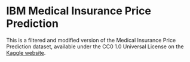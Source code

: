 # IBM Medical Insurance Price Prediction

This is a filtered and modified version of the Medical Insurance Price Prediction dataset, available under the CC0 1.0 Universal License on the [Kaggle website](https://www.kaggle.com/datasets/harishkumardatalab/medical-insurance-price-prediction?resource=download).
